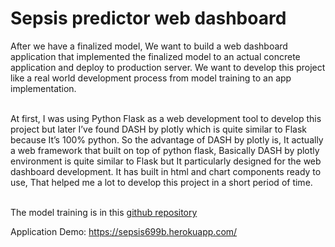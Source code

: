 # Sepsis predictor web dashboard

After we have a finalized model, We want to build a web dashboard application that implemented the finalized model to an actual concrete application and deploy to production server. We want to develop this project like a real world development process from model training to an app implementation. 

</br>
At first, I was using Python Flask as a web development tool to develop this project but later I’ve found DASH by plotly which is quite similar to Flask because It’s 100% python. So the advantage of DASH by plotly is, It actually a web framework that built on top of python flask, Basically DASH by plotly environment is quite similar to Flask but It particularly designed for the web dashboard development. It has built in html and chart components ready to use, That helped me a lot to develop this project in a short period of time. 




</br>The model training is in this [github repository](https://github.com/antranttu/early-sepsis-predictor)

Application Demo: https://sepsis699b.herokuapp.com/
